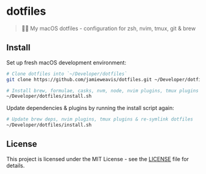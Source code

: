 # dotfiles

> 👨‍💻️ My macOS dotfiles - configuration for zsh, nvim, tmux, git & brew

## Install

Set up fresh macOS development environment:

```bash
# Clone dotfiles into `~/Developer/dotfiles`
git clone https://github.com/jamieweavis/dotfiles.git ~/Developer/dotfiles

# Install brew, formulae, casks, nvm, node, nvim plugins, tmux plugins & symlink dotfiles
~/Developer/dotfiles/install.sh
```

Update dependencies & plugins by running the install script again:

```bash
# Update brew deps, nvim plugins, tmux plugins & re-symlink dotfiles
~/Developer/dotfiles/install.sh
```

## License

This project is licensed under the MIT License - see the [LICENSE](LICENSE) file for details.
